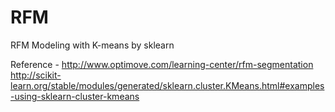 # RFM
RFM Modeling with K-means by sklearn

Reference - 
http://www.optimove.com/learning-center/rfm-segmentation
http://scikit-learn.org/stable/modules/generated/sklearn.cluster.KMeans.html#examples-using-sklearn-cluster-kmeans
